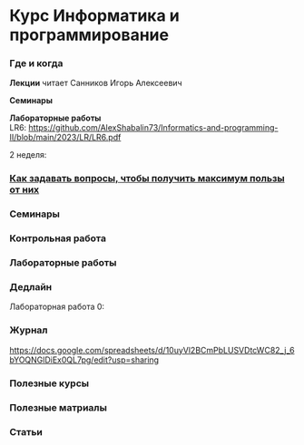 # Курс Информатика и программирование

### Где и когда
**Лекции** читает Санников Игорь Алексеевич  
  
**Семинары** 
  
**Лабораторные работы**  
LR6: https://github.com/AlexShabalin73/Informatics-and-programming-II/blob/main/2023/LR/LR6.pdf  
  
2 неделя:  


### <a href ="https://github.com/AlexShabalin73/Informatics-and-programming/blob/main/2022-2023/%D0%9A%D0%B0%D0%BA%20%D0%B7%D0%B0%D0%B4%D0%B0%D0%B2%D0%B0%D1%82%D1%8C%20%D0%B2%D0%BE%D0%BF%D1%80%D0%BE%D1%81%D1%8B.pdf">Как задавать вопросы, чтобы получить максимум пользы от них</a>  
  
### Семинары  


### Контрольная работа  


### Лабораторные работы  




### Дедлайн
Лабораторная работа 0: 


### Журнал  
https://docs.google.com/spreadsheets/d/10uyVl2BCmPbLUSVDtcWC82_j_6bYOQNGlDiEx0QL7pg/edit?usp=sharing  


### Полезные курсы


### Полезные матриалы  



### Статьи

